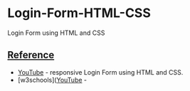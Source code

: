 # Login-Form-HTML-CSS
Login Form using HTML and CSS

## [Reference]()

- [YouTube](https://youtu.be/9XKRNfPrNpM?list=PLImJ3umGjxdD3ov2lwg0SM5rxz5v9FjOf) - responsive Login Form using HTML and CSS.
- [w3schools]([YouTube](https://youtu.be/9XKRNfPrNpM?list=PLImJ3umGjxdD3ov2lwg0SM5rxz5v9FjOf) - 
